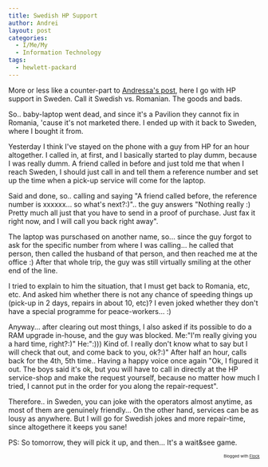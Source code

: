 ```yaml
---
title: Swedish HP Support
author: Andrei
layout: post
categories:
  - I/Me/My
  - Information Technology
tags:
  - hewlett-packard
---
```

More or less like a counter-part to [Andressa's post][1], here I go with HP support in Sweden. Call it Swedish vs. Romanian. The goods and bads.

So.. baby-laptop went dead, and since it's a Pavilion they cannot fix in Romania, 'cause it's not marketed there. I ended up with it back to Sweden, where I bought it from.

Yesterday I think I've stayed on the phone with a guy from HP for an hour altogether. I called in, at first, and I basically started to play dumm, because I was really dumm. A friend called in before and just told me that when I reach Sweden, I should just call in and tell them a reference number and set up the time when a pick-up service will come for the laptop.

Said and done, so.. calling and saying "A friend called before, the reference number is xxxxxx... so what's next?:)".. the guy answers "Nothing really :) Pretty much all just that you have to send in a proof of purchase. Just fax it right now, and I will call you back right away".

The laptop was purschased on another name, so... since the guy forgot to ask for the specific number from where I was calling... he called that person, then called the husband of that person, and then reached me at the office :) After that whole trip, the guy was still virtually smiling at the other end of the line.

I tried to explain to him the situation, that I must get back to Romania, etc, etc. And asked him whether there is not any chance of speeding things up (pick-up in 2 days, repairs in about 10, etc)? I even joked whether they don't have a special programme for peace-workers... :)

Anyway... after clearing out most things, I also asked if its possible to do a RAM upgrade in-house, and the guy was blocked. Me:"I'm really giving you a hard time, right?:)" He:":))) Kind of. I really don't know what to say but I will check that out, and come back to you, ok?:)" After half an hour, calls back for the 4th, 5th time.. Having a happy voice once again "Ok, I figured it out. The boys said it's ok, but you will have to call in directly at the HP service-shop and make the request yourself, because no matter how much I tried, I cannot put in the order for you along the repair-request".

Therefore.. in Sweden, you can joke with the operators almost anytime, as most of them are genuinely friendly... On the other hand, services can be as lousy as anywhere. But I will go for Swedish jokes and more repair-time, since altogethere it keeps you sane!

PS: So tomorrow, they will pick it up, and then... It's a wait&see game.

<p style="text-align:right;font-size:8px;">
  Blogged with <a href="http://www.flock.com/blogged-with-flock" title="Flock" target="_new">Flock</a>
</p>

 [1]: http://www.andressa.ro/2007/08/clientul-nu-are-niciodata-dreptate-nu-mai-incercati.html